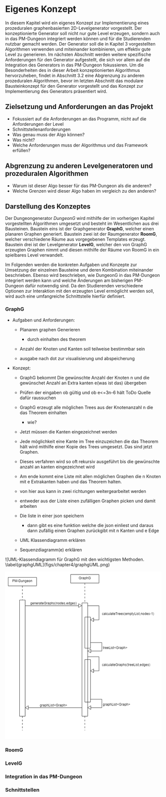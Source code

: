 # Eigenes Konzept

<!--

*   Zielsetzung definieren, sowie Bewertungskriterien darstellen
*   Herausstellen der verwendeten Feature Elemente aus den anderen Algorithmen
*   Vergleich mit bekannten Lösungen: Worin unterscheiden sich die eigenen Ansätze von den bekannten? Wo liegen mögliche Vor- oder Nachteile?
*   Darstellen von Theoretischen Problemen der zusammenfügung
*   Beschreiben wie diese Probleme auf konzeptueller ebene behoben werden
*   Beschreibung des gesamten umsetzungs konzeptes 

geschätzter  ca. 20% ... 30% der Arbeit
-->

In diesem Kapitel wird ein eigenes Konzept zur Implementierung eines prozeduralen graphenbasierten 2D-Levelgenerator vorgestellt. Der konzeptionierte Generator soll nicht nur gute Level erzeugen, sondern auch in das PM-Dungeon integriert werden können und für die Studierenden nutzbar gemacht werden. Der Generator soll die in Kapitel 3 vorgestellten Algorithmen verwenden und miteinander kombinieren, um effektiv gute Level zu generieren. Im nächsten Abschnitt werden weitere spezifische Anforderungen für den Generator aufgestellt, die sich vor allem auf die Integration des Generators in das PM-Dungeon fokussieren. Um die Besonderheiten des in dieser Arbeit konzeptionierten Algorithmus hervorzuheben, findet in Abschnitt 3.2 eine Abgrenzung zu anderen prozeduralen Algorithmen, bevor im letzten Abschnitt das modulare Bausteinkonzept für den Generator vorgestellt und das Konzept zur Implementierung des Generators präsentiert wird. 

## Zielsetzung und Anforderungen an das Projekt 

- Fokussiert auf die Anforderungen an das Programm, nicht auf die Anforderungen der Level
- Schnittstellenanforderungen
- Was genau muss der Algo können?
- Was nicht?
- Welche Anforderungen muss der Algorithmus und das Framework erfüllen?

## Abgrenzung zu anderen Levelgeneratoren und prozeduralen Algorithmen 

- Warum ist dieser Algo besser für das PM-Dungeon als die anderen?
- Welche Grenzen wird dieser Algo haben im vergleich zu den anderen?

## Darstellung des Konzeptes

Der Dungeongenerator *DungeonG* wird mithilfe der im vorherigen Kapitel vorgestellten Algorithmen umgesetzt und besteht im Wesentlichen aus drei Bausteinen.
Baustein eins ist der Graphgenerator **GraphG**, welcher einen planaren Graphen generiert.
Baustein zwei ist der Raumgenerator **RoomG**, welcher verschiedene Räume aus vorgegebenen Templates erzeugt. 
Baustein drei ist der Levelgenerator **LevelG**, welcher den von GraphG erzeugten Graphen nimmt und diesen mithilfe der Räume von RoomG in ein spielbares Level verwandelt. 

Im Folgenden werden die konkreten Aufgaben und Konzepte zur Umsetzung der einzelnen Bausteine und deren Kombination miteinander beschrieben. Ebenso wird beschrieben, wie DungeonG in das PM-Dungeon integriert werden kann und welche Änderungen am bisherigen PM-Dungeon dafür notwendig sind. Da den Studierenden verschiedene Optionen zur Interaktion mit den erzeugten Level ermöglicht werden soll, wird auch eine umfangreiche Schnittstelle hierfür definiert. 

### GraphG

- Aufgaben und Anforderungen: 

  - Planaren graphen Generieren
    - durch einhalten des theorem

  - Anzahl der Knoten und Kanten soll teilweise bestimmbar sein
  - ausgabe nach dot zur visualisierung und abspeicherung
- Konzept:

  - GraphG bekommt Die gewünschte Anzahl der Knoten n und die gewünschet Anzahl an Extra kanten e(was ist das) übergeben
  - Prüfen der eingaben ob gültig und ob e<=3n-6 hält ToDo Quelle dafür raussuchen
  - GraphG erzeugt alle möglichen Trees aus der Knotenanzahl n die das Theorem einhalten

    - wie?
  - Jetzt müssen die Kanten eingezeichnet werden
  - Jede möglichkeit eine Kante im Tree einzuzeichen die das Theorem hält wird mithilfe einer Kopie des Trees umgesetzt. Das sind jetzt Graphen. 
  - Dieses verfahren wird so oft rekursiv ausgeführt bis die gewünschte anzahl an kanten eingezeichnet wird
  - Am ende kommt eine Liste mit allen möglichen Graphen die n Knoten mit e Extrakanten haben und das Theorem halten. 
  - von hier aus kann in zwei richtungen weitergearbeitet werden
  - entweder aus der Liste einen zufälligen Graphen picken und damit arbeiten
  - Die liste in einer json speichern

    - dann gibt es eine funktion welche die json einliest und daraus dann zufällig einen Graphen zurückgibt mit n Kanten und e Edge
  - UML Klassendiagramm erklären
  - Sequenzdiagramm(e) erklären

![UML-Klassendiagramm für GraphG mit den wichtigsten Methoden. \label{graphgUML\](figs/chapter4/graphgUML.png)

![UML-Sequenzdiagramm für GraphG ohne Einblick in die Rekursiven Methoden. \label{graphgSeq}](figs/chapter4/graphgSeq.png)

### RoomG

### LevelG

### Integration in das PM-Dungeon

### Schnittstellen






